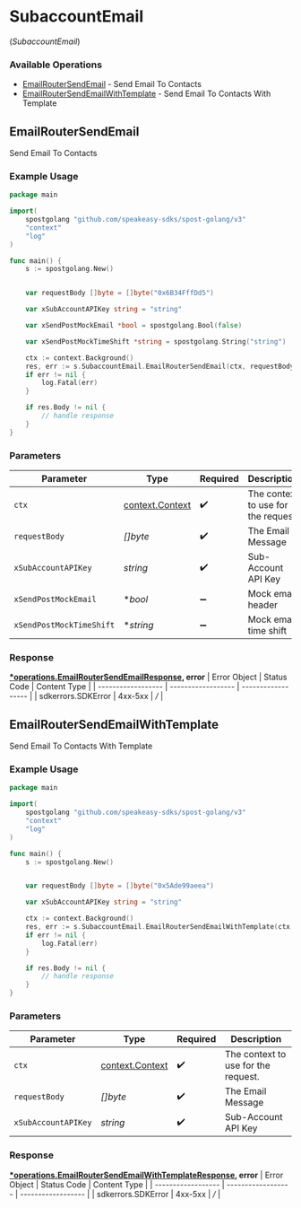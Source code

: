 # SubaccountEmail
(*SubaccountEmail*)

### Available Operations

* [EmailRouterSendEmail](#emailroutersendemail) - Send Email To Contacts
* [EmailRouterSendEmailWithTemplate](#emailroutersendemailwithtemplate) - Send Email To Contacts With Template

## EmailRouterSendEmail

Send Email To Contacts

### Example Usage

```go
package main

import(
	spostgolang "github.com/speakeasy-sdks/spost-golang/v3"
	"context"
	"log"
)

func main() {
    s := spostgolang.New()


    var requestBody []byte = []byte("0x6B34FffDd5")

    var xSubAccountAPIKey string = "string"

    var xSendPostMockEmail *bool = spostgolang.Bool(false)

    var xSendPostMockTimeShift *string = spostgolang.String("string")

    ctx := context.Background()
    res, err := s.SubaccountEmail.EmailRouterSendEmail(ctx, requestBody, xSubAccountAPIKey, xSendPostMockEmail, xSendPostMockTimeShift)
    if err != nil {
        log.Fatal(err)
    }

    if res.Body != nil {
        // handle response
    }
}
```

### Parameters

| Parameter                                             | Type                                                  | Required                                              | Description                                           |
| ----------------------------------------------------- | ----------------------------------------------------- | ----------------------------------------------------- | ----------------------------------------------------- |
| `ctx`                                                 | [context.Context](https://pkg.go.dev/context#Context) | :heavy_check_mark:                                    | The context to use for the request.                   |
| `requestBody`                                         | *[]byte*                                              | :heavy_check_mark:                                    | The Email Message                                     |
| `xSubAccountAPIKey`                                   | *string*                                              | :heavy_check_mark:                                    | Sub-Account API Key                                   |
| `xSendPostMockEmail`                                  | **bool*                                               | :heavy_minus_sign:                                    | Mock email header                                     |
| `xSendPostMockTimeShift`                              | **string*                                             | :heavy_minus_sign:                                    | Mock email time shift                                 |


### Response

**[*operations.EmailRouterSendEmailResponse](../../pkg/models/operations/emailroutersendemailresponse.md), error**
| Error Object       | Status Code        | Content Type       |
| ------------------ | ------------------ | ------------------ |
| sdkerrors.SDKError | 4xx-5xx            | */*                |

## EmailRouterSendEmailWithTemplate

Send Email To Contacts With Template

### Example Usage

```go
package main

import(
	spostgolang "github.com/speakeasy-sdks/spost-golang/v3"
	"context"
	"log"
)

func main() {
    s := spostgolang.New()


    var requestBody []byte = []byte("0x5Ade99aeea")

    var xSubAccountAPIKey string = "string"

    ctx := context.Background()
    res, err := s.SubaccountEmail.EmailRouterSendEmailWithTemplate(ctx, requestBody, xSubAccountAPIKey)
    if err != nil {
        log.Fatal(err)
    }

    if res.Body != nil {
        // handle response
    }
}
```

### Parameters

| Parameter                                             | Type                                                  | Required                                              | Description                                           |
| ----------------------------------------------------- | ----------------------------------------------------- | ----------------------------------------------------- | ----------------------------------------------------- |
| `ctx`                                                 | [context.Context](https://pkg.go.dev/context#Context) | :heavy_check_mark:                                    | The context to use for the request.                   |
| `requestBody`                                         | *[]byte*                                              | :heavy_check_mark:                                    | The Email Message                                     |
| `xSubAccountAPIKey`                                   | *string*                                              | :heavy_check_mark:                                    | Sub-Account API Key                                   |


### Response

**[*operations.EmailRouterSendEmailWithTemplateResponse](../../pkg/models/operations/emailroutersendemailwithtemplateresponse.md), error**
| Error Object       | Status Code        | Content Type       |
| ------------------ | ------------------ | ------------------ |
| sdkerrors.SDKError | 4xx-5xx            | */*                |
